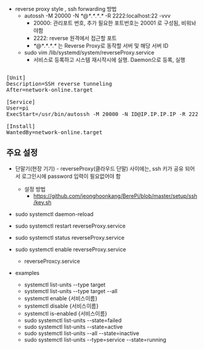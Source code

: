 - reverse proxy style , ssh forwarding 방법
  - autossh -M 20000 -N _*_@_*_._*_._*_._*_ -R 2222:localhost:22 -vvv
    - 20000: 관리포트 번호, 추가 필요한 포트번호는 20001 로 구성됨, 비워놔야함 
    - 2222: reverse 원격에서 접근할 포트
    - _*_@_*_._*_._*_._*_ 는 Reverse Proxy로 동작할 서버 및 해당 서버 ID
  - sudo vim /lib/systemd/system/reverseProxy.service
    - 서비스로 등록하고 시스템 재시작시에 실행. Daemon으로 등록, 실행
<pre>    
[Unit]
Description=SSH reverse tunneling 
After=network-online.target
 
[Service]
User=pi
ExecStart=/usr/bin/autossh -M 20000 -N ID@IP.IP.IP.IP -R 2222:localhost:22
   
[Install]
WantedBy=network-online.target
</pre>    

## 주요 설정
 - 단말기(현장 기기) - reverseProxy(클라우드 단말) 사이에는, ssh 키가 공유 되어서 로그인시에 password 입력이 필요없어야 함
   - 설정 방법
     - https://github.com/jeonghoonkang/BerePi/blob/master/setup/ssh/key.sh
    
  - sudo systemctl daemon-reload 
  - sudo systemctl restart reverseProxy.service
  - sudo systemctl status reverseProxy.service
  - sudo systemctl enable reverseProxy.service
    - reverseProxcy.service

- examples
  - systemctl list-units --type target
  - systemctl list-units --type target --all
  - systemctl enable {서비스이름}
  - systemctl disable {서비스이름}
  - systemctl is-enabled {서비스이름}
  - sudo systemctl list-units --state=failed
  - sudo systemctl list-units --state=active
  - sudo systemctl list-units --all --state=inactive
  - sudo systemctl list-units --type=service --state=running
